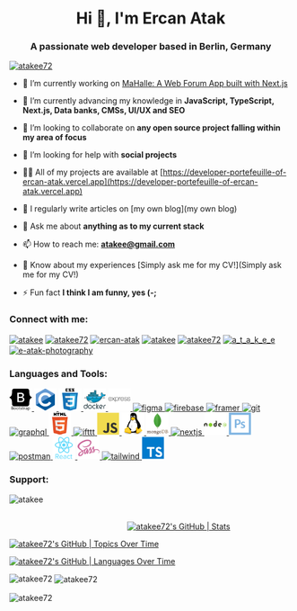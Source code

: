 <h1 align="center">Hi 👋, I'm Ercan Atak</h1>
<h3 align="center">A passionate web developer based in Berlin, Germany</h3>

<p align="left"> <a href="https://github.com/ryo-ma/github-profile-trophy"><img src="https://github-profile-trophy.vercel.app/?username=atakee72" alt="atakee72" /></a> </p>

- 🔭 I’m currently working on [MaHalle: A Web Forum App built with Next.js](https://tinyurl.com/2ym7jreh)

- 🌱 I’m currently advancing my knowledge in **JavaScript, TypeScript, Next.js, Data banks, CMSs, UI/UX and SEO**

- 👯 I’m looking to collaborate on **any open source project falling within my area of focus**

- 🤝 I’m looking for help with **social projects**

- 👨‍💻 All of my projects are available at [https://developer-portefeuille-of-ercan-atak.vercel.app](https://developer-portefeuille-of-ercan-atak.vercel.app)

- 📝 I regularly write articles on [my own blog](my own blog)

- 💬 Ask me about **anything as to my current stack**

- 📫 How to reach me: **atakee@gmail.com**

- 📄 Know about my experiences [Simply ask me for my CV!](Simply ask me for my CV!)

- ⚡ Fun fact **I think I am funny, yes (-;**

<h3 align="left">Connect with me:</h3>
<p align="left">
<a href="https://codepen.io/atakee" target="blank"><img align="center" src="https://raw.githubusercontent.com/rahuldkjain/github-profile-readme-generator/master/src/images/icons/Social/codepen.svg" alt="atakee" height="30" width="40" /></a>
<a href="https://dev.to/atakee72" target="blank"><img align="center" src="https://raw.githubusercontent.com/rahuldkjain/github-profile-readme-generator/master/src/images/icons/Social/devto.svg" alt="atakee72" height="30" width="40" /></a>
<a href="https://linkedin.com/in/ercan-atak" target="blank"><img align="center" src="https://raw.githubusercontent.com/rahuldkjain/github-profile-readme-generator/master/src/images/icons/Social/linked-in-alt.svg" alt="ercan-atak" height="30" width="40" /></a>
<a href="https://stackoverflow.com/users/atakee" target="blank"><img align="center" src="https://raw.githubusercontent.com/rahuldkjain/github-profile-readme-generator/master/src/images/icons/Social/stack-overflow.svg" alt="atakee" height="30" width="40" /></a>
<a href="https://codesandbox.com/atakee72" target="blank"><img align="center" src="https://raw.githubusercontent.com/rahuldkjain/github-profile-readme-generator/master/src/images/icons/Social/codesandbox.svg" alt="atakee72" height="30" width="40" /></a>
<a href="https://instagram.com/a_t_a_k_e_e" target="blank"><img align="center" src="https://raw.githubusercontent.com/rahuldkjain/github-profile-readme-generator/master/src/images/icons/Social/instagram.svg" alt="a_t_a_k_e_e" height="30" width="40" /></a>
<a href="https://www.behance.net/e-atak-photography" target="blank"><img align="center" src="https://raw.githubusercontent.com/rahuldkjain/github-profile-readme-generator/master/src/images/icons/Social/behance.svg" alt="e-atak-photography" height="30" width="40" /></a>
</p>

<h3 align="left">Languages and Tools:</h3>
<p align="left"> <a href="https://getbootstrap.com" target="_blank" rel="noreferrer"> <img src="https://raw.githubusercontent.com/devicons/devicon/master/icons/bootstrap/bootstrap-plain-wordmark.svg" alt="bootstrap" width="40" height="40"/> </a> <a href="https://www.cprogramming.com/" target="_blank" rel="noreferrer"> <img src="https://raw.githubusercontent.com/devicons/devicon/master/icons/c/c-original.svg" alt="c" width="40" height="40"/> </a> <a href="https://www.w3schools.com/css/" target="_blank" rel="noreferrer"> <img src="https://raw.githubusercontent.com/devicons/devicon/master/icons/css3/css3-original-wordmark.svg" alt="css3" width="40" height="40"/> </a> <a href="https://www.docker.com/" target="_blank" rel="noreferrer"> <img src="https://raw.githubusercontent.com/devicons/devicon/master/icons/docker/docker-original-wordmark.svg" alt="docker" width="40" height="40"/> </a> <a href="https://expressjs.com" target="_blank" rel="noreferrer"> <img src="https://raw.githubusercontent.com/devicons/devicon/master/icons/express/express-original-wordmark.svg" alt="express" width="40" height="40"/> </a> <a href="https://www.figma.com/" target="_blank" rel="noreferrer"> <img src="https://www.vectorlogo.zone/logos/figma/figma-icon.svg" alt="figma" width="40" height="40"/> </a> <a href="https://firebase.google.com/" target="_blank" rel="noreferrer"> <img src="https://www.vectorlogo.zone/logos/firebase/firebase-icon.svg" alt="firebase" width="40" height="40"/> </a> <a href="https://www.framer.com/" target="_blank" rel="noreferrer"> <img src="https://www.vectorlogo.zone/logos/framer/framer-icon.svg" alt="framer" width="40" height="40"/> </a> <a href="https://git-scm.com/" target="_blank" rel="noreferrer"> <img src="https://www.vectorlogo.zone/logos/git-scm/git-scm-icon.svg" alt="git" width="40" height="40"/> </a> <a href="https://graphql.org" target="_blank" rel="noreferrer"> <img src="https://www.vectorlogo.zone/logos/graphql/graphql-icon.svg" alt="graphql" width="40" height="40"/> </a> <a href="https://www.w3.org/html/" target="_blank" rel="noreferrer"> <img src="https://raw.githubusercontent.com/devicons/devicon/master/icons/html5/html5-original-wordmark.svg" alt="html5" width="40" height="40"/> </a> <a href="https://ifttt.com/" target="_blank" rel="noreferrer"> <img src="https://www.vectorlogo.zone/logos/ifttt/ifttt-ar21.svg" alt="ifttt" width="40" height="40"/> </a> <a href="https://developer.mozilla.org/en-US/docs/Web/JavaScript" target="_blank" rel="noreferrer"> <img src="https://raw.githubusercontent.com/devicons/devicon/master/icons/javascript/javascript-original.svg" alt="javascript" width="40" height="40"/> </a> <a href="https://www.linux.org/" target="_blank" rel="noreferrer"> <img src="https://raw.githubusercontent.com/devicons/devicon/master/icons/linux/linux-original.svg" alt="linux" width="40" height="40"/> </a> <a href="https://www.mongodb.com/" target="_blank" rel="noreferrer"> <img src="https://raw.githubusercontent.com/devicons/devicon/master/icons/mongodb/mongodb-original-wordmark.svg" alt="mongodb" width="40" height="40"/> </a> <a href="https://nextjs.org/" target="_blank" rel="noreferrer"> <img src="https://cdn.worldvectorlogo.com/logos/nextjs-2.svg" alt="nextjs" width="40" height="40"/> </a> <a href="https://nodejs.org" target="_blank" rel="noreferrer"> <img src="https://raw.githubusercontent.com/devicons/devicon/master/icons/nodejs/nodejs-original-wordmark.svg" alt="nodejs" width="40" height="40"/> </a> <a href="https://www.photoshop.com/en" target="_blank" rel="noreferrer"> <img src="https://raw.githubusercontent.com/devicons/devicon/master/icons/photoshop/photoshop-line.svg" alt="photoshop" width="40" height="40"/> </a> <a href="https://postman.com" target="_blank" rel="noreferrer"> <img src="https://www.vectorlogo.zone/logos/getpostman/getpostman-icon.svg" alt="postman" width="40" height="40"/> </a> <a href="https://reactjs.org/" target="_blank" rel="noreferrer"> <img src="https://raw.githubusercontent.com/devicons/devicon/master/icons/react/react-original-wordmark.svg" alt="react" width="40" height="40"/> </a> <a href="https://sass-lang.com" target="_blank" rel="noreferrer"> <img src="https://raw.githubusercontent.com/devicons/devicon/master/icons/sass/sass-original.svg" alt="sass" width="40" height="40"/> </a> <a href="https://tailwindcss.com/" target="_blank" rel="noreferrer"> <img src="https://www.vectorlogo.zone/logos/tailwindcss/tailwindcss-icon.svg" alt="tailwind" width="40" height="40"/> </a> <a href="https://www.typescriptlang.org/" target="_blank" rel="noreferrer"> <img src="https://raw.githubusercontent.com/devicons/devicon/master/icons/typescript/typescript-original.svg" alt="typescript" width="40" height="40"/> </a> </p>

<h3 align="left">Support:</h3>
<p><a href="https://www.buymeacoffee.com/atakee"> <img align="left" src="https://cdn.buymeacoffee.com/buttons/v2/default-yellow.png" height="50" width="210" alt="atakee" /></a></p><br><br>


[![atakee72's GitHub | Stats](https://stats.quine.sh/atakee72/github?theme=light)](http://localhost:3000?utm_source=widgets&utm_campaign=atakee72)

[![atakee72's GitHub | Topics Over Time](https://stats.quine.sh/atakee72/topics-over-time?theme=light)](http://localhost:3000?utm_source=widgets&utm_campaign=atakee72)

[![atakee72's GitHub | Languages Over Time](https://stats.quine.sh/atakee72/languages-over-time?theme=light)](http://localhost:3000?utm_source=widgets&utm_campaign=atakee72)


<p><img align="left" src="https://github-readme-stats.vercel.app/api/top-langs?username=atakee72&show_icons=true&locale=en&layout=compact" alt="atakee72" /></p>

<p>&nbsp;<img align="center" src="https://github-readme-stats.vercel.app/api?username=atakee72&show_icons=true&locale=en" alt="atakee72" /></p>

<p><img align="center" src="https://github-readme-streak-stats.herokuapp.com/?user=atakee72&" alt="atakee72" /></p>

